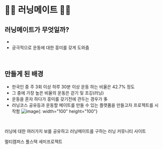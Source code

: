 # 🏃‍♂ 러닝메이트 🏃‍♀

## 러닝메이트가 무엇일까?
- 
- 궁극적으로 운동에 대한 흥미를 갖게 도와줌

<br>

## 만들게 된 배경
- 한국인 중 주 3회 이상 하루 30분 이상 운동 하는 비율은 42.7% 정도
- 그 중에 가장 높은 비율의 운동은 걷기 및 조깅(러닝)
- 운동을 혼자 하다가 흥미를 갖기전에 관두는 경우가 多
- 러닝코스 공유등과 운동할 메이트를 만들 수 있는 플랫폼을 만들고자 프로젝트를 시작함
![image](https://user-images.githubusercontent.com/99957228/230900500-8317bc83-5520-4054-b6f6-4201caaf8a30.png){: width="100" height="100"}

<br>

러닝에 대한 여러가지  보를 공유하고
러닝메이트를 구하는 러닝 커뮤니티 사이트


멀티캠퍼스 풀스택 세미프로젝트 
